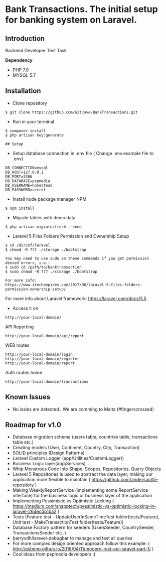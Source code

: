 # Bank Transactions. The initial setup for banking system on Laravel.


## Introduction
Backend Developer Test Task

**Dependency** <br>
- PHP 7.0
- MYSQL 5.7

## Installation
- Clone repository
```
$ git clone https://github.com/GitJove/BankTransactions.git
```
- Run in your terminal
```
$ composer install
$ php artisan key:generate

## Setup
```
- Setup database connection in .env file ( Change .env.example file to .env)
```
DB_CONNECTION=mysql
DB_HOST=127.0.0.1
DB_PORT=3306
DB_DATABASE=pspmedia
DB_USERNAME=homestead
DB_PASSWORD=secret
```

- Install node package manager NPM
```
$ npm install
```
- Migrate tables with demo data
```
$ php artisan migrate:fresh --seed
```

- Laravel 5 Files Folders Permission and Ownership Setup
```
$ cd /dir/of/laravel
$ chmod -R 777 ./storage ./bootstrap

You may need to use sudo on these commands if you get permission denied errors, i.e.:
$ sudo cd /path/to/banktransaction
$ sudo chmod -R 777 ./storage ./bootstrap

For more info:
https://www.itechempires.com/2017/06/laravel-5-files-folders-permission-ownership-setup/
```
For more info about Laravel framework:
https://laravel.com/docs/5.5

- Access it on
```
http://your-local-domain/
```
API Reporting
``` 
http://your-local-domain/api/report
```
WEB routes
``` 
http://your-local-domain/login
http://your-local-domain/register
http://your-local-domain/report
```
Auth routes home
``` 
http://your-local-domain/transactions
```
## Known Issues
- No issies are detected.. We are comming to Malta (#fingerscrossed)

## Roadmap for v1.0
- Database migration schema (users table, countries table, transactions table etc.)
- Creating models (User, Continent, Country, City, Transaction)
- SOLID principles (Design Patterns)
- Laravel Custom Logger (app/Utilities/CustomLogger)) 
- Business Logic layer(app\Services\)
- Whip Monstrous Code Into Shape: Scopes, Repositories, Query Objects
- Laravel 5 Repositories is used to abstract the data layer, making our application more flexible to maintain ( https://github.com/andersao/l5-repository )
<img src="http://esbenp.github.io/img/service-repository-pattern-2.png" alt="">  <br> 
- Making WeeklyReportService (implementing some ReportService interface) for the business logic or business layer of the application
- Implementing Pessimistic vs Optimistic Locking ( https://medium.com/snapptech/pessimistic-vs-optimistic-locking-in-laravel-264ec0b1ba2 )
- Tests (Feature test - UpdateUserInSameTimeTest folder(tests/Feature), Unit test - MakeTransactionTest folder(tests/Feature))
- Database Factory pattern for seeders (UsersSeeder, CountrySeeder, TransactionsSeeder etc..)
- barryvdh/laravel-debugbar to manage and test all queries
- For more complex design oriented approach follow this example: ( http://esbenp.github.io/2016/04/11/modern-rest-api-laravel-part-1/ )
- Cool ideas from pspmedia developers :)
 
